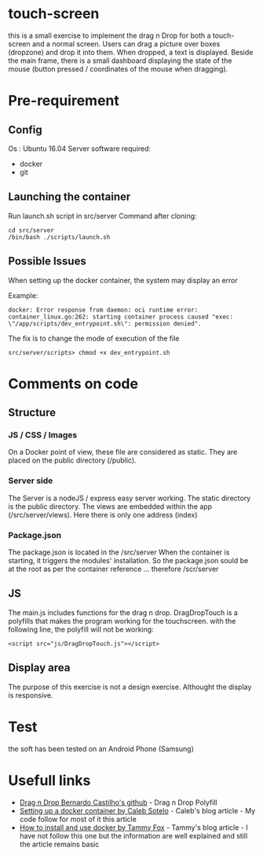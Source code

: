 # touch-screen
this is a small exercise to implement the drag n Drop for both a touch-screen and a normal screen.
Users can drag a picture over boxes (dropzone) and drop it into them. When dropped, a text is displayed.
Beside the main frame, there is a small dashboard displaying the state of the mouse (button pressed / coordinates of the mouse when dragging).


# Pre-requirement
## Config
Os : Ubuntu 16.04 Server
software required:
- docker
- git

## Launching the container
Run launch.sh script in src/server
Command after cloning:
```
cd src/server
/bin/bash ./scripts/launch.sh
```

## Possible Issues
When setting up the docker container, the system may display an error

Example:
```
docker: Error response from daemon: oci runtime error: container_linux.go:262: starting container process caused "exec: \"/app/scripts/dev_entrypoint.sh\": permission denied".
```
The fix is to change the mode of execution of the file
```
src/server/scripts> chmod +x dev_entrypoint.sh
```

# Comments on code
## Structure
### JS / CSS / Images
On a Docker point of view, these file are considered as static. They are placed on the public directory (/public).

### Server side
The Server is a nodeJS / express easy server working.
The static directory is the public directory.
The views are embedded within the app (/src/server/views). Here there is only one address (index)


### Package.json
The package.json is located in the /src/server
When the container is starting, it triggers the modules' installation. So the package.json sould be at the root as per the container reference ... therefore /scr/server


## JS
The main.js includes functions for the drag n drop. DragDropTouch is a polyfills that makes the program working for the touchscreen.
with the following line, the polyfill will not be working:
```
<script src="js/DragDropTouch.js"></script>
```
## Display area
The purpose of this exercise is not a design exercise. Althought the display is responsive.

# Test
the soft has been tested on an Android Phone (Samsung)

# Usefull links
* [Drag n Drop Bernardo Castilho's github](https://github.com/Bernardo-Castilho/dragdroptouch/) - Drag n Drop Polyfill
* [Setting up a docker container by Caleb Sotelo](http://paislee.io/the-ultimate-nodejs-development-setup-with-docker/) - Caleb's blog article - My code follow for most of it this article
* [How to install and use docker by Tammy Fox](https://www.digitalocean.com/community/tutorials/how-to-install-and-use-docker-on-ubuntu-16-04) - Tammy's blog article  - I have not follow this one but the information are well explained and still the article remains basic



